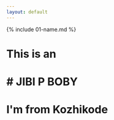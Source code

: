 ```yaml
---
layout: default
---
```


{% include 01-name.md %}

# This is an <h1> # JIBI P BOBY </h1>
# I'm from Kozhikode
